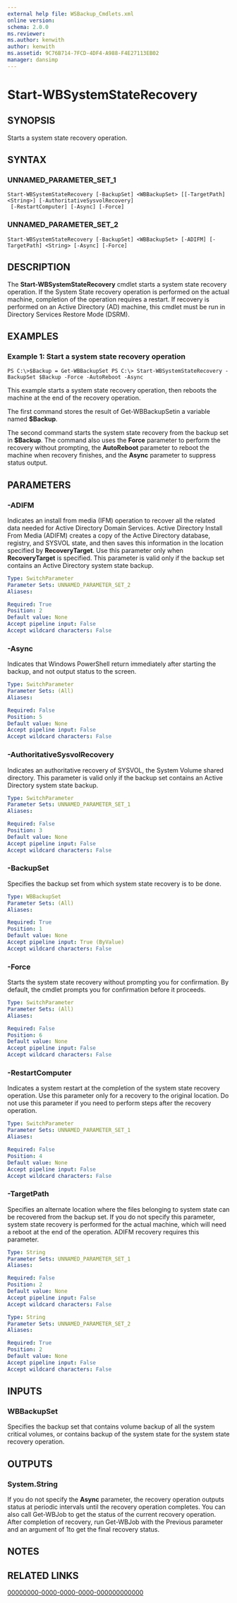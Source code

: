 ```yaml
---
external help file: WSBackup_Cmdlets.xml
online version: 
schema: 2.0.0
ms.reviewer:
ms.author: kenwith
author: kenwith
ms.assetid: 9C76B714-7FCD-4DF4-A988-F4E27113EB02
manager: dansimp
---
```


# Start-WBSystemStateRecovery

## SYNOPSIS
Starts a system state recovery operation.

## SYNTAX

### UNNAMED_PARAMETER_SET_1
```
Start-WBSystemStateRecovery [-BackupSet] <WBBackupSet> [[-TargetPath] <String>] [-AuthoritativeSysvolRecovery]
 [-RestartComputer] [-Async] [-Force]
```

### UNNAMED_PARAMETER_SET_2
```
Start-WBSystemStateRecovery [-BackupSet] <WBBackupSet> [-ADIFM] [-TargetPath] <String> [-Async] [-Force]
```

## DESCRIPTION
The **Start-WBSystemStateRecovery** cmdlet starts a system state recovery operation.
If the System State recovery operation is performed on the actual machine, completion of the operation requires a restart.
If recovery is performed on an Active Directory (AD) machine, this cmdlet must be run in Directory Services Restore Mode (DSRM).

## EXAMPLES

### Example 1: Start a system state recovery operation
```
PS C:\>$Backup = Get-WBBackupSet PS C:\> Start-WBSystemStateRecovery -BackupSet $Backup -Force -AutoReboot -Async
```

This example starts a system state recovery operation, then reboots the machine at the end of the recovery operation.

The first command stores the result of Get-WBBackupSetin a variable named **$Backup**.

The second command starts the system state recovery from the backup set in **$Backup**.
The command also uses the **Force** parameter to perform the recovery without prompting, the **AutoReboot** parameter to reboot the machine when recovery finishes, and the **Async** parameter to suppress status output.

## PARAMETERS

### -ADIFM
Indicates an install from media (IFM) operation to recover all the related data needed for Active Directory Domain Services.
Active Directory Install From Media (ADIFM) creates a copy of the Active Directory database, registry, and SYSVOL state, and then saves this information in the location specified by **RecoveryTarget**.
Use this parameter only when **RecoveryTarget** is specified.
This parameter is valid only if the backup set contains an Active Directory system state backup.

```yaml
Type: SwitchParameter
Parameter Sets: UNNAMED_PARAMETER_SET_2
Aliases: 

Required: True
Position: 2
Default value: None
Accept pipeline input: False
Accept wildcard characters: False
```

### -Async
Indicates that Windows PowerShell return immediately after starting the backup, and not output status to the screen.

```yaml
Type: SwitchParameter
Parameter Sets: (All)
Aliases: 

Required: False
Position: 5
Default value: None
Accept pipeline input: False
Accept wildcard characters: False
```

### -AuthoritativeSysvolRecovery
Indicates an authoritative recovery of SYSVOL, the System Volume shared directory.
This parameter is valid only if the backup set contains an Active Directory system state backup.

```yaml
Type: SwitchParameter
Parameter Sets: UNNAMED_PARAMETER_SET_1
Aliases: 

Required: False
Position: 3
Default value: None
Accept pipeline input: False
Accept wildcard characters: False
```

### -BackupSet
Specifies the backup set from which system state recovery is to be done.

```yaml
Type: WBBackupSet
Parameter Sets: (All)
Aliases: 

Required: True
Position: 1
Default value: None
Accept pipeline input: True (ByValue)
Accept wildcard characters: False
```

### -Force
Starts the system state recovery without prompting you for confirmation.
By default, the cmdlet prompts you for confirmation before it proceeds.

```yaml
Type: SwitchParameter
Parameter Sets: (All)
Aliases: 

Required: False
Position: 6
Default value: None
Accept pipeline input: False
Accept wildcard characters: False
```

### -RestartComputer
Indicates a system restart at the completion of the system state recovery operation.
Use this parameter only for a recovery to the original location.
Do not use this parameter if you need to perform steps after the recovery operation.

```yaml
Type: SwitchParameter
Parameter Sets: UNNAMED_PARAMETER_SET_1
Aliases: 

Required: False
Position: 4
Default value: None
Accept pipeline input: False
Accept wildcard characters: False
```

### -TargetPath
Specifies an alternate location where the files belonging to system state can be recovered from the backup set.
If you do not specify this parameter, system state recovery is performed for the actual machine, which will need a reboot at the end of the operation. 
ADIFM recovery requires this parameter.

```yaml
Type: String
Parameter Sets: UNNAMED_PARAMETER_SET_1
Aliases: 

Required: False
Position: 2
Default value: None
Accept pipeline input: False
Accept wildcard characters: False
```

```yaml
Type: String
Parameter Sets: UNNAMED_PARAMETER_SET_2
Aliases: 

Required: True
Position: 2
Default value: None
Accept pipeline input: False
Accept wildcard characters: False
```

## INPUTS

### WBBackupSet
Specifies the backup set that contains volume backup of all the system critical volumes, or contains backup of the system state for the system state recovery operation.

## OUTPUTS

### System.String
If you do not specify the **Async** parameter, the recovery operation outputs status at periodic intervals until the recovery operation completes.
You can also call Get-WBJob to get the status of the current recovery operation.
After completion of recovery, run Get-WBJob with the Previous parameter and an argument of 1to get the final recovery status.

## NOTES

## RELATED LINKS

[00000000-0000-0000-0000-000000000000](00000000-0000-0000-0000-000000000000)
